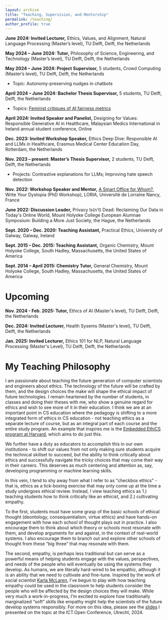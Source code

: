 ```yaml
---
layout: archive
title: "Teaching, Supervision, and Mentorship"
permalink: /teaching/
author_profile: true
---
```


**June 2024: Invited Lecturer,** Ethics, Values, and Alignment, Natural Language Processing (Master’s level), TU Delft, Delft, the Netherlands

**May 2024 – June 2024:	Tutor,** Philosophy of Science, Engineering, and Technology (Master’s level), TU Delft, Delft, the Netherlands

**May 2024 – June 2024:	Project Supervisor,** 5 students, Crowd Computing (Master’s level), TU Delft, Delft, the Netherlands
* Topic: Autonomy-preserving nudges in chatbots

**April 2024 – June 2024: Bachelor Thesis Supervisor,** 5 students, TU Delft, Delft, the Netherlands
* Topics: [Feminist critiques of AI fairness metrics](https://www.linkedin.com/posts/scientist-ethicist_feminism-feministai-aifairness-activity-7212447082563993600-AuDW?utm_source=share&utm_medium=member_desktop)

**April 2024:	Invited Speaker and Panelist,** Designing for Values: Responsible Generative AI in Healthcare, Malaysian Medics International in Ireland annual student conference, Online  

**Dec. 2023: Invited Workshop Speaker,** Ethics Deep Dive: Responsible AI and LLMs in Healthcare, Erasmus Medical Center Education Day, Rotterdam, the Netherlands

**Nov. 2023 – present: Master’s Thesis Supervisor,** 2 students, TU Delft, Delft, the Netherlands 
* Projects: Contrastive explanations for LLMs; Improving hate speech detection

**Nov. 2022:	Workshop Speaker and Mentor,** [A Smart Office for Whom?](https://members.loria.fr/KFort/teaching/write-your-dystopia-ethics/), Write Your Dystopia (PhD Workshop), LORIA, Université de Lorraine Nancy, France  

**June 2022:	Discussion Leader,** Privacy Is(n't) Dead: Reclaiming Our Data in Today's Online World, Mount Holyoke College European Alumnae Symposium: Building a More Just Society, the Hague, the Netherlands

**Sept. 2020 – Dec. 2020: Teaching Assistant,** Practical Ethics, University of Galway, Galway, Ireland

**Sept. 2015 – Dec. 2015: Teaching Assistant,** Organic Chemistry, Mount Holyoke College, South Hadley, Massachusetts, the United States of America

**Sept. 2014 – April 2015:	Chemistry Tutor,** General Chemistry, Mount Holyoke College, South Hadley, Massachusetts, the United States of America

Upcoming
======

**Nov. 2024 - Feb. 2025: Tutor,** Ethics of AI (Master's level), TU Delft, Delft, the Netherlands

**Dec. 2024: Invited Lecturer,** Health Sysems (Master's level), TU Delft, Delft, the Netherlands

**Jan. 2025: Invited Lecturer,** Ethics 101 for NLP, Natural Language Processing (Master's Level), TU Delft, Delft, the Netherlands

My Teaching Philosophy
======

I am passionate about teaching the future generation of computer scientists and engineers about ethics. The technology of the future will be crafted by them, and the design choices the make will shape the ethical impact of future technologies. I remain heartened by the number of students, in classes and doing their theses with me, who show a genuine regard for ethics and wish to see more of it in their education. I think we are at an important point in CS education where the pedagogy is shifting to a more integrated form of ethics in CS education - not teaching ethics as a separate lecture of course, but as an integral part of each course and the entire study program. An example that inspires me is the [Embedded EthiCS program at Harvard](https://embeddedethics.seas.harvard.edu), which aims to do just this. 

We further have a duty as educators to accomplish this in our own institutions - to shift our values from not only making sure students acquire the technical skillset to succeed, but the ability to think critically about ethics and successfully navigate the tricky choices that may come their way in their careers. This deserves as much centering and attention as, say, developing programming or machine learning skills. 

In this vein, I tend to shy away from what I refer to as "checkbox ethics" - that is, ethics as a tick-boxing exercise that may only come up at the time a study undergoes ethical review. Instead, I view teaching ethics as 1.)  teaching students how to think critically like an ethicist, and 2.) cultivating empathy.

To the first, students must have some grasp of the basic schools of ethical thought (deontology, consequentialism, virtue ethics) and have hands-on engagement with how each school of thought plays out in practice. I also encourage them to think about which theory or schools most resonate with them, and develop arguments for and against, in the context of real-world systems. I also encourage them to branch out and explore other schools of thought from these “big three” that may resonate with them.

The second, empathy, is perhaps less traditional but can serve as a powerful means of helping students engage with the values, perspectives, and needs of the people who will eventually be using the systems they develop. As humans, we are literally hard-wired to be empathic, although it is an ability that we need to cultivate and fine-tune. Inspired by the work of social scientist [Karla McLaren](https://karlamclaren.com/), I’ve begun to play with how teaching empathy could be used in the classroom to help students consider the people who will be affected by the design choices they will make. While very much a work-in-progress, I’m excited to explore how traditionally marginalized “soft” skills like empathy might help the scientists of the future develop systems responsibly. For more on this idea, please see the [slides](https://zenodo.org/records/13619506) I presented on the topic at the ICT.Open Conference, Utrecht, 2024.

